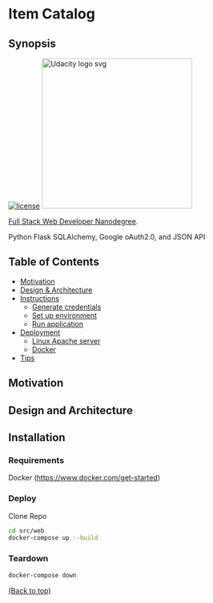 # Item Catalog

## Synopsis
[![license](https://img.shields.io/badge/license-MIT-blue.svg)](https://choosealicense.com/)
<a href="https://www.udacity.com/">
  <img src="https://s3-us-west-1.amazonaws.com/udacity-content/rebrand/svg/logo.min.svg" width="300" alt="Udacity logo svg">
</a>

[Full Stack Web Developer Nanodegree](https://www.udacity.com/course/full-stack-web-developer-nanodegree--nd004).

Python Flask SQLAlchemy, Google oAuth2.0, and JSON API

## Table of Contents <!-- omit in toc -->

- [Motivation](##Motivation)
- [Design & Architecture](#repository-contents)
- [Instructions](#instructions)
  - [Generate credentials](#generate-credentials)
  - [Set up environment](#set-up-environment)
  - [Run application](#run-application)
- [Deployment](#deployment)
  - [Linux Apache server](#linux-apache-server)
  - [Docker](#docker)
- [Tips](#tips)

## Motivation

## Design and Architecture

## Installation

### Requirements

Docker (https://www.docker.com/get-started)

### Deploy
Clone Repo

```bash
cd src/web
docker-compose up --build
```

### Teardown

```bash
docker-compose down
```

[(Back to top)](#top)